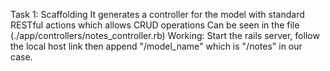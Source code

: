 Task 1: 
Scaffolding 
It generates a controller for the model with standard RESTful actions which allows CRUD operations
Can be seen in the file (./app/controllers/notes_controller.rb)
Working:
Start the rails server, follow the local host link then append "/model_name" which is "/notes" in our case.

